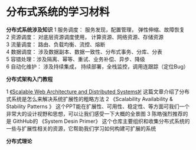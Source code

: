 # 分布式系统的学习材料  
**分布式系统涉及知识**
  1 服务调度： 服务发现，配置管理， 弹性伸缩、故障恢复  
  2 资源调度： 对底层资源调度使用， 计算资源、网络资源、存储资源  
  3 流量调度： 路由、负载均衡、流控、熔断   
  4 数据调度： 涉及数据副本、数据一致性、分布式事务、分库、分表    
  5 容错处理：涉及隔离、幂等、重试、业务补偿、异步、降级   
  6 自动化维护： 涉及持续集成， 持续部署，全栈监控，调用连跟踪（定位Bug）  

**分布式架构入门教程**

  1 [《Scalable Web Architecture and Distributed Systems》!](http://https://www.oschina.net/translate/scalable-web-architecture-and-distributed-systems?cmp)
  这篇文章介绍了分布式系统是怎么来解决系统扩展性的粗略方法
  2 《Scalability Availability & Stability Patterns 》 
   这个PPT能在扩展性、可用性、稳定性、等方面可我们一个非常大的设计视野和思想，可以让我们感受一下大概的全景图
  3  陈皓强烈推荐的是 GithHub的 《System Desin Primer》
   这个仓库主要组织和收集分布式系统的一些与扩展性相关的资源，它帮助我们学习如何构建可扩展的系统

 **分布式理论**

